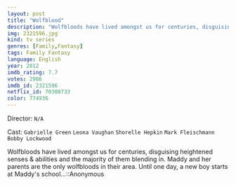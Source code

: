 ```yaml
---
layout: post
title: "Wolfblood"
description: "Wolfbloods have lived amongst us for centuries, disguising heightened senses & abilities and the majority of them blending in. Maddy and her parents are the only wolfbloods in their area. Until one day, a new boy starts at Maddy's school....."
img: 2321596.jpg
kind: tv series
genres: [Family,Fantasy]
tags: Family Fantasy 
language: English
year: 2012
imdb_rating: 7.7
votes: 2986
imdb_id: 2321596
netflix_id: 70308733
color: 774936
---
```

Director: `N/A`  

Cast: `Gabrielle Green` `Leona Vaughan` `Shorelle Hepkin` `Mark Fleischmann` `Bobby Lockwood` 

Wolfbloods have lived amongst us for centuries, disguising heightened senses & abilities and the majority of them blending in. Maddy and her parents are the only wolfbloods in their area. Until one day, a new boy starts at Maddy's school...::Anonymous